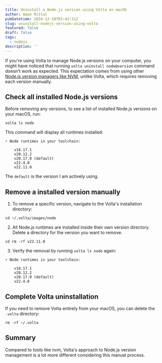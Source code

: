 ```yaml
---
title: Uninstall a Node.js version using Volta on macOS
author: Aman Mittal
pubDatetime: 2024-12-10T03:42:51Z
slug: uninstall-nodejs-version-using-volta
featured: false
draft: false
tags:
  - nodejs
description: ''
---
```


If you're using Volta to manage Node.js versions on your computer, you might have noticed that running `volta uninstall node@version` command doesn't work as expected. This expectation comes from using other [Node.js version managers like NVM](/blog/install-nodejs-using-nvm-on-macos-m1/#uninstall-a-nodejs-version), unlike Volta, which requires removing each version manually.

## Check all installed Node.js versions

Before removing any versions, to see a list of installed Node.js versions on your macOS, run:

```shell
volta ls node
```

This command will display all runtimes installed:

```shell
⚡️ Node runtimes in your toolchain:

    v18.17.1
    v20.12.2
    v20.17.0 (default)
    v22.4.0
    v22.11.0
```

The `default` is the version I am actively using.

## Remove a installed version manually

1. To remove a specific version, navigate to the Volta's installation directory:

```shell
cd ~/.volta/images/node
```

2. All Node.js runtimes are installed inside their own version directory. Delete a directory for the version you want to remove.

```shell
cd rm -rf v22.11.0
```

3. Verify the removal by running `volta ls node` again:

```shell
⚡️ Node runtimes in your toolchain:

    v18.17.1
    v20.12.2
    v20.17.0 (default)
    v22.4.0
```

## Complete Volta uninstallation

If you need to remove Volta entirely from your macOS, you can delete the `.volta` directory:

```shell
rm -rf ~/.volta
```

## Summary

Compared to tools like nvm, Volta's approach to Node.js version management is a lot more different considering this manual process.
